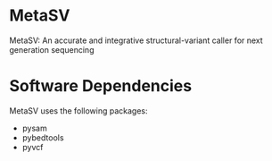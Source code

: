 MetaSV
===========

MetaSV: An accurate and integrative structural-variant caller for next generation sequencing

# Software Dependencies
MetaSV uses the following packages:
* pysam
* pybedtools
* pyvcf
